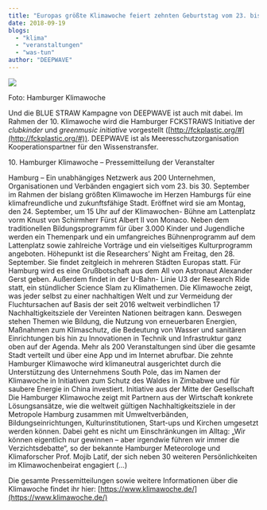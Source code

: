 ```yaml
---
title: "Europas größte Klimawoche feiert zehnten Geburtstag vom 23. bis 30. September in Hamburg"
date: 2018-09-19
blogs: 
  - "klima"
  - "veranstaltungen"
  - "was-tun"
author: "DEEPWAVE"
---
```


[![](https://www.deepwave.org/wp-content/uploads/2018/11/Klimawoche_2018-300x225.jpg)](https://www.deepwave.org/wp-content/uploads/2018/11/Klimawoche_2018.jpg)

Foto: Hamburger Klimawoche

Und die BLUE STRAW Kampagne von DEEPWAVE ist auch mit dabei. Im Rahmen der 10. Klimawoche wird die Hamburger FCKSTRAWS Initiative der _clubkinder_ und _greenmusic initiative_ vorgestellt ([http://fckplastic.org/#](http://fckplastic.org/#)). DEEPWAVE ist als Meeresschutzorganisation Kooperationspartner für den Wissenstransfer.

10\. Hamburger Klimawoche – Pressemitteilung der Veranstalter

Hamburg – Ein unabhängiges Netzwerk aus 200 Unternehmen, Organisationen und Verbänden engagiert sich vom 23. bis 30. September im Rahmen der bislang größten Klimawoche im Herzen Hamburgs für eine klimafreundliche und zukunftsfähige Stadt. Eröffnet wird sie am Montag, den 24. September, um 15 Uhr auf der Klimawochen- Bühne am Lattenplatz vorm Knust von Schirmherr Fürst Albert II von Monaco. Neben dem traditionellen Bildungsprogramm für über 3.000 Kinder und Jugendliche werden ein Themenpark und ein umfangreiches Bühnenprogramm auf dem Lattenplatz sowie zahlreiche Vorträge und ein vielseitiges Kulturprogramm angeboten. Höhepunkt ist die Researchersʼ Night am Freitag, den 28. September. Sie findet zeitgleich in mehreren Städten Europas statt. Für Hamburg wird es eine Grußbotschaft aus dem All von Astronaut Alexander Gerst geben. Außerdem findet in der U-Bahn- Linie U3 der Research Ride statt, ein stündlicher Science Slam zu Klimathemen. Die Klimawoche zeigt, was jeder selbst zu einer nachhaltigen Welt und zur Vermeidung der Fluchtursachen auf Basis der seit 2016 weltweit verbindlichen 17 Nachhaltigkeitsziele der Vereinten Nationen beitragen kann. Deswegen stehen Themen wie Bildung, die Nutzung von erneuerbaren Energien, Maßnahmen zum Klimaschutz, die Bedeutung von Wasser und sanitären Einrichtungen bis hin zu Innovationen in Technik und Infrastruktur ganz oben auf der Agenda. Mehr als 200 Veranstaltungen sind über die gesamte Stadt verteilt und über eine App und im Internet abrufbar. Die zehnte Hamburger Klimawoche wird klimaneutral ausgerichtet durch die Unterstützung des Unternehmens South Pole, das im Namen der Klimawoche in Initiativen zum Schutz des Waldes in Zimbabwe und für saubere Energie in China investiert. Initiative aus der Mitte der Gesellschaft Die Hamburger Klimawoche zeigt mit Partnern aus der Wirtschaft konkrete Lösungsansätze, wie die weltweit gültigen Nachhaltigkeitsziele in der Metropole Hamburg zusammen mit Umweltverbänden, Bildungseinrichtungen, Kulturinstitutionen, Start-ups und Kirchen umgesetzt werden können. Dabei geht es nicht um Einschränkungen im Alltag: „Wir können eigentlich nur gewinnen – aber irgendwie führen wir immer die Verzichtsdebatte“, so der bekannte Hamburger Meteorologe und Klimaforscher Prof. Mojib Latif, der sich neben 30 weiteren Persönlichkeiten im Klimawochenbeirat engagiert (…)

Die gesamte Pressemitteilungen sowie weitere Informationen über die Klimawoche findet ihr hier: [https://www.klimawoche.de/](https://www.klimawoche.de/)
